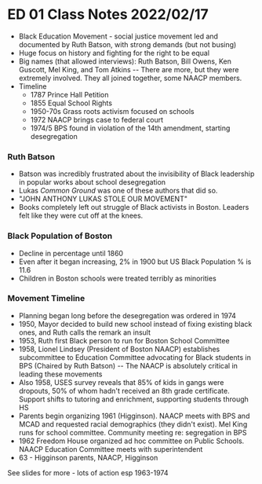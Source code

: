 # ED 01 Class Notes 2022/02/17

* Black Education Movement - social justice movement led and documented
  by Ruth Batson, with strong demands (but not busing)
* Huge focus on history and fighting for the right to be equal
* Big names (that allowed interviews): Ruth Batson, Bill Owens, Ken Guscott,
  Mel King, and Tom Atkins -- There are more, but they were extremely involved.
  They all joined together, some NAACP members.
* Timeline
  * 1787 Prince Hall Petition
  * 1855 Equal School Rights
  * 1950-70s Grass roots activism focused on schools
  * 1972 NAACP brings case to federal court
  * 1974/5 BPS found in violation of the 14th amendment, starting desegregation

### Ruth Batson

* Batson was incredibly frustrated about the invisibility of Black leadership
  in popular works about school desegregation
* Lukas *Common Ground* was one of these authors that did so.
* "JOHN ANTHONY LUKAS STOLE OUR MOVEMENT"
* Books completely left out struggle of Black activists in Boston. Leaders felt
  like they were cut off at the knees.

### Black Population of Boston

* Decline in percentage until 1860
* Even after it began increasing, 2% in 1900 but US Black Population % is 11.6
* Children in Boston schools were treated terribly as minorities

### Movement Timeline

* Planning began long before the desegregation was ordered in 1974
* 1950, Mayor decided to build new school instead of fixing existing
  black ones, and Ruth calls the remark an insult
* 1953, Ruth first Black person to run for Boston School Committee
* 1958, Lionel Lindsey (President of Boston NAACP) establishes subcommittee
  to Education Committee advocating for Black students in BPS (Chaired by
  Ruth Batson) -- The NAACP is absolutely critical in leading these movements
* Also 1958, USES survey reveals that 85% of kids in gangs were dropouts, 50%
  of whom hadn't received an 8th grade certificate. Support shifts to tutoring
  and enrichment, supporting students through HS
* Parents begin organizing 1961 (Higginson). NAACP meets with BPS and MCAD and
  requested racial demographics (they didn't exist). Mel King runs for school
  committee. Community meeting re: segregation in BPS
* 1962 Freedom House organized ad hoc committee on Public Schools. NAACP
  Education Committee meets with superintendent
* 63 - Higginson parents, NAACP, Higginson

See slides for more - lots of action esp 1963-1974
